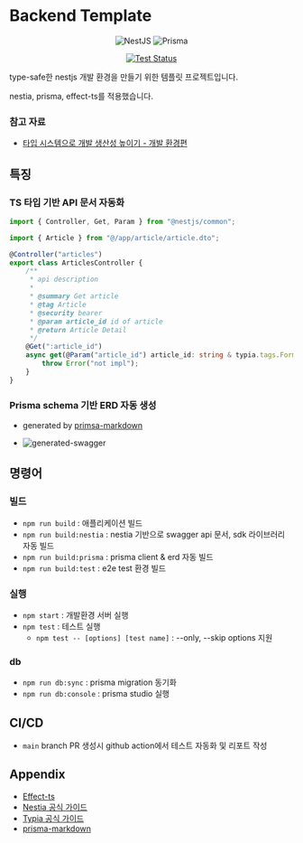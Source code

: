 # Backend Template

<div align=center>

![NestJS](https://img.shields.io/badge/nestjs-%23E0234E.svg?style=for-the-badge&logo=nestjs&logoColor=white)
![Prisma](https://img.shields.io/badge/Prisma-3982CE?style=for-the-badge&logo=Prisma&logoColor=white)

[![Test Status](https://github.com/rojiwon123/nestia-template/actions/workflows/release.yml/badge.svg)](https://github.com/rojiwon123/nestia-template/actions/workflows/release.yml)

</div>

type-safe한 nestjs 개발 환경을 만들기 위한 템플릿 프로젝트입니다.

nestia, prisma, effect-ts를 적용했습니다.

### 참고 자료

- [타입 시스템으로 개발 생산성 높이기 - 개발 환경편](https://medium.com/@dev.rojiwon/%ED%83%80%EC%9E%85-%EC%8B%9C%EC%8A%A4%ED%85%9C%EC%9C%BC%EB%A1%9C-%EA%B0%9C%EB%B0%9C-%EC%83%9D%EC%82%B0%EC%84%B1-%EB%86%92%EC%9D%B4%EA%B8%B0-%EA%B0%9C%EB%B0%9C-%ED%99%98%EA%B2%BD%ED%8E%B8-138fab8e62a2)

## 특징

### TS 타입 기반 API 문서 자동화

```ts
import { Controller, Get, Param } from "@nestjs/common";

import { Article } from "@/app/article/article.dto";

@Controller("articles")
export class ArticlesController {
    /**
     * api description
     *
     * @summary Get article
     * @tag Article
     * @security bearer
     * @param article_id id of article
     * @return Article Detail
     */
    @Get(":article_id")
    async get(@Param("article_id") article_id: string & typia.tags.Format<"uuid">): Promise<Article> {
        throw Error("not impl");
    }
}
```

### Prisma schema 기반 ERD 자동 생성

- generated by [primsa-markdown](https://github.com/samchon/prisma-markdown)

- ![generated-swagger](https://github.com/user-attachments/assets/904c7b6b-e853-4c18-af0e-25708431aa0e)

## 명령어

### 빌드

- `npm run build` : 애플리케이션 빌드
- `npm run build:nestia` : nestia 기반으로 swagger api 문서, sdk 라이브러리 자동 빌드
- `npm run build:prisma` : prisma client & erd 자동 빌드
- `npm run build:test` : e2e test 환경 빌드

### 실행

- `npm start` : 개발환경 서버 실행
- `npm test` : 테스트 실행
    - `npm test -- [options] [test name]` : --only, --skip options 지원

### db

- `npm run db:sync` : prisma migration 동기화
- `npm run db:console` : prisma studio 실행

## CI/CD

- `main` branch PR 생성시 github action에서 테스트 자동화 및 리포트 작성

## Appendix

- [Effect-ts](https://effect.website/)
- [Nestia 공식 가이드](https://nestia.io/docs/)
- [Typia 공식 가이드](https://typia.io/docs/)
- [prisma-markdown](https://www.npmjs.com/package/prisma-markdown)
